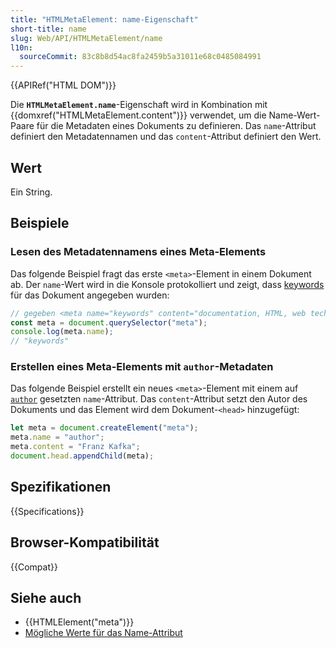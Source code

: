 ```yaml
---
title: "HTMLMetaElement: name-Eigenschaft"
short-title: name
slug: Web/API/HTMLMetaElement/name
l10n:
  sourceCommit: 83c8b8d54ac8fa2459b5a31011e68c0485084991
---
```


{{APIRef("HTML DOM")}}

Die **`HTMLMetaElement.name`**-Eigenschaft wird in Kombination mit {{domxref("HTMLMetaElement.content")}} verwendet, um die Name-Wert-Paare für die Metadaten eines Dokuments zu definieren. Das `name`-Attribut definiert den Metadatennamen und das `content`-Attribut definiert den Wert.

## Wert

Ein String.

## Beispiele

### Lesen des Metadatennamens eines Meta-Elements

Das folgende Beispiel fragt das erste `<meta>`-Element in einem Dokument ab. Der `name`-Wert wird in die Konsole protokolliert und zeigt, dass [keywords](/de/docs/Web/HTML/Element/meta/name#standard_metadata_names_defined_in_the_html_specification) für das Dokument angegeben wurden:

```js
// gegeben <meta name="keywords" content="documentation, HTML, web technologies">
const meta = document.querySelector("meta");
console.log(meta.name);
// "keywords"
```

### Erstellen eines Meta-Elements mit `author`-Metadaten

Das folgende Beispiel erstellt ein neues `<meta>`-Element mit einem auf [`author`](/de/docs/Web/HTML/Element/meta/name#standard_metadata_names_defined_in_the_html_specification) gesetzten `name`-Attribut. Das `content`-Attribut setzt den Autor des Dokuments und das Element wird dem Dokument-`<head>` hinzugefügt:

```js
let meta = document.createElement("meta");
meta.name = "author";
meta.content = "Franz Kafka";
document.head.appendChild(meta);
```

## Spezifikationen

{{Specifications}}

## Browser-Kompatibilität

{{Compat}}

## Siehe auch

- {{HTMLElement("meta")}}
- [Mögliche Werte für das Name-Attribut](/de/docs/Web/HTML/Element/meta/name#standard_metadata_names_defined_in_the_html_specification)
